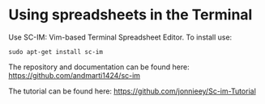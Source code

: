 # Using spreadsheets in the Terminal

Use SC-IM: Vim-based Terminal Spreadsheet Editor. To install use:

````
sudo apt-get install sc-im

````

The repository and documentation can be found here: https://github.com/andmarti1424/sc-im

The tutorial can be found here: https://github.com/jonnieey/Sc-im-Tutorial 
